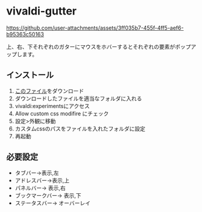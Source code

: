 # vivaldi-gutter
https://github.com/user-attachments/assets/3ff035b7-455f-4ff5-aef6-b95363c50163

上、右、下それぞれのガターにマウスをホバーするとそれぞれの要素がポップアップします。
## インストール
1. [このファイル](https://github.com/quartz1216/vivaldi-gutter/releases/download/v1.0/access.css)をダウンロード
2. ダウンロードしたファイルを適当なフォルダに入れる
3. vivaldi:experimentsにアクセス
4. Allow custom css modifire にチェック
5. 設定>外観に移動
6. カスタムcssのパスをファイルを入れたフォルダに設定
7. 再起動
## 必要設定
- タブバー->表示,左
- アドレスバー->表示,上
- パネルバー-> 表示,右
- ブックマークバー-> 表示,下
- ステータスバー→ オーバーレイ


